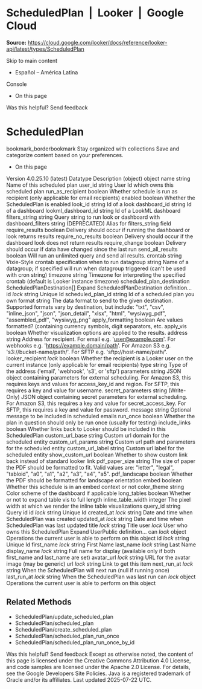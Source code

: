# ScheduledPlan  |  Looker  |  Google Cloud

**Source:** https://cloud.google.com/looker/docs/reference/looker-api/latest/types/ScheduledPlan

Skip to main content 


  * Español – América Latina

Console 
  * On this page




Was this helpful?
Send feedback 
#  ScheduledPlan
bookmark_borderbookmark Stay organized with collections  Save and categorize content based on your preferences.
  * On this page


Version 4.0.25.10 (latest) 
Datatype
Description
(object)
object 
name
string 
Name of this scheduled plan
user_id
string 
User Id which owns this scheduled plan
run_as_recipient
boolean 
Whether schedule is run as recipient (only applicable for email recipients)
enabled
boolean 
Whether the ScheduledPlan is enabled
look_id
string 
Id of a look
dashboard_id
string 
Id of a dashboard
lookml_dashboard_id
string 
Id of a LookML dashboard
filters_string
string 
Query string to run look or dashboard with
dashboard_filters
string 
(DEPRECATED) Alias for filters_string field
require_results
boolean 
Delivery should occur if running the dashboard or look returns results
require_no_results
boolean 
Delivery should occur if the dashboard look does not return results
require_change
boolean 
Delivery should occur if data have changed since the last run
send_all_results
boolean 
Will run an unlimited query and send all results.
crontab
string 
Vixie-Style crontab specification when to run
datagroup
string 
Name of a datagroup; if specified will run when datagroup triggered (can't be used with cron string)
timezone
string 
Timezone for interpreting the specified crontab (default is Looker instance timezone)
scheduled_plan_destination
ScheduledPlanDestination[] 
Expand ScheduledPlanDestination definition... 
id
_lock_
string 
Unique Id
scheduled_plan_id
string 
Id of a scheduled plan you own
format
string 
The data format to send to the given destination. Supported formats vary by destination, but include: "txt", "csv", "inline_json", "json", "json_detail", "xlsx", "html", "wysiwyg_pdf", "assembled_pdf", "wysiwyg_png"
apply_formatting
boolean 
Are values formatted? (containing currency symbols, digit separators, etc.
apply_vis
boolean 
Whether visualization options are applied to the results.
address
string 
Address for recipient. For email e.g. 'user@example.com'. For webhooks e.g. 'https://example.domain/path'. For Amazon S3 e.g. 's3://bucket-name/path/'. For SFTP e.g. 'sftp://host-name/path/'. 
looker_recipient
_lock_
boolean 
Whether the recipient is a Looker user on the current instance (only applicable for email recipients)
type
string 
Type of the address ('email', 'webhook', 's3', or 'sftp')
parameters
string 
JSON object containing parameters for external scheduling. For Amazon S3, this requires keys and values for access_key_id and region. For SFTP, this requires a key and value for username.
secret_parameters
string 
(Write-Only) JSON object containing secret parameters for external scheduling. For Amazon S3, this requires a key and value for secret_access_key. For SFTP, this requires a key and value for password.
message
string 
Optional message to be included in scheduled emails
run_once
boolean 
Whether the plan in question should only be run once (usually for testing)
include_links
boolean 
Whether links back to Looker should be included in this ScheduledPlan
custom_url_base
string 
Custom url domain for the scheduled entity
custom_url_params
string 
Custom url path and parameters for the scheduled entity
custom_url_label
string 
Custom url label for the scheduled entity
show_custom_url
boolean 
Whether to show custom link back instead of standard looker link
pdf_paper_size
string 
The size of paper the PDF should be formatted to fit. Valid values are: "letter", "legal", "tabloid", "a0", "a1", "a2", "a3", "a4", "a5".
pdf_landscape
boolean 
Whether the PDF should be formatted for landscape orientation
embed
boolean 
Whether this schedule is in an embed context or not
color_theme
string 
Color scheme of the dashboard if applicable
long_tables
boolean 
Whether or not to expand table vis to full length
inline_table_width
integer 
The pixel width at which we render the inline table visualizations
query_id
string 
Query id
id
_lock_
string 
Unique Id
created_at
_lock_
string 
Date and time when ScheduledPlan was created
updated_at
_lock_
string 
Date and time when ScheduledPlan was last updated
title
_lock_
string 
Title
user
_lock_
User who owns this ScheduledPlan
Expand UserPublic definition... 
can
_lock_
object 
Operations the current user is able to perform on this object
id
_lock_
string 
Unique Id
first_name
_lock_
string 
First Name
last_name
_lock_
string 
Last Name
display_name
_lock_
string 
Full name for display (available only if both first_name and last_name are set)
avatar_url
_lock_
string 
URL for the avatar image (may be generic)
url
_lock_
string 
Link to get this item
next_run_at
_lock_
string 
When the ScheduledPlan will next run (null if running once)
last_run_at
_lock_
string 
When the ScheduledPlan was last run
can
_lock_
object 
Operations the current user is able to perform on this object
## Related Methods
  * ScheduledPlan/update_scheduled_plan
  * ScheduledPlan/scheduled_plan
  * ScheduledPlan/create_scheduled_plan
  * ScheduledPlan/scheduled_plan_run_once
  * ScheduledPlan/scheduled_plan_run_once_by_id


Was this helpful?
Send feedback 
Except as otherwise noted, the content of this page is licensed under the Creative Commons Attribution 4.0 License, and code samples are licensed under the Apache 2.0 License. For details, see the Google Developers Site Policies. Java is a registered trademark of Oracle and/or its affiliates.
Last updated 2025-07-22 UTC.


